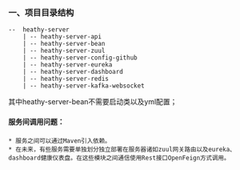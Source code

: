 ### 一、项目目录结构
    --  heathy-server  
        | -- heathy-server-api  
        | -- heathy-server-bean  
        | -- heathy-server-zuul  
        | -- heathy-server-config-github  
        | -- heathy-server-eureka  
        | -- heathy-server-dashboard  
        | -- heathy-server-redis  
        | -- heathy-server-kafka-websocket  
        
其中heathy-server-bean不需要启动类以及yml配置；  
#### 服务间调用问题：
	* 服务之间可以通过Maven引入依赖。
	* 在未来，有些服务需要单独划分独立部署在服务器诸如zuul网关路由以及eureka、dashboard健康仪表盘。在这些模块之间通信使用Rest接口OpenFeign方式调用。

